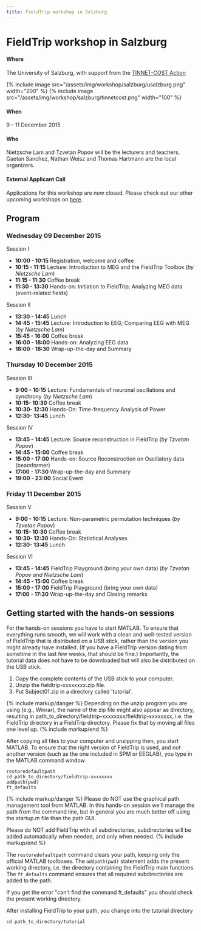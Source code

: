 ```yaml
---
title: FieldTrip workshop in Salzburg
---
```


# FieldTrip workshop in Salzburg

#### Where

The University of Salzburg, with support from the [TINNET-COST Action](http://tinnet.tinnitusresearch.net)

{% include image src="/assets/img/workshop/salzburg/usalzburg.png" width="200" %}
{% include image src="/assets/img/workshop/salzburg/tinnetcost.png" width="100" %}

#### When

9 - 11 December 2015

#### Who

Nietzsche Lam and Tzvetan Popov will be the lecturers and teachers.
Gaetan Sanchez, Nathan Weisz and Thomas Hartmann are the local organizers.

#### External Applicant Call

Applications for this workshop are now closed. Please check out our other upcoming workshops on [here](/workshop).

## Program

### Wednesday 09 December 2015

Session I

- **10:00 - 10:15** Registration, welcome and coffee
- **10:15 - 11:15** Lecture: Introduction to MEG and the FieldTrip Toolbox (_by Nietzsche Lam_)
- **11:15 - 11:30** Coffee break
- **11:30 - 13:30** Hands-on: Initiation to FieldTrip; Analyzing MEG data (event-related fields)

Session II

- **13:30 - 14:45** Lunch
- **14:45 - 15:45** Lecture: Introduction to EEG; Comparing EEG with MEG (_by Nietzsche Lam_)
- **15:45 - 16:00** Coffee break
- **16:00 - 18:00** Hands-on: Analyzing EEG data
- **18:00 - 18:30** Wrap-up-the-day and Summary

### Thursday 10 December 2015

Session III

- **9:00 - 10:15** Lecture: Fundamentals of neuronal oscillations and synchrony  (_by Nietzsche Lam_)
- **10:15- 10:30** Coffee break
- **10:30- 12:30** Hands-On: Time-frequency Analysis of Power
- **12:30- 13:45** Lunch

Session IV

- **13:45 - 14:45** Lecture: Source reconstruction in FieldTrip (_by Tzvetan Popov_)
- **14:45 - 15:00** Coffee break
- **15:00 - 17:00** Hands-on: Source Reconstruction on Oscillatory data (beamformer)
- **17:00 - 17:30** Wrap-up-the-day and Summary
- **19:00 - 23:00** Social Event

### Friday 11 December 2015

Session V

- **9:00 - 10:15** Lecture: Non-parametric permutation techniques (_by Tzvetan Popov_)
- **10:15- 10:30** Coffee break
- **10:30- 12:30** Hands-On: Statistical Analyses
- **12:30- 13:45** Lunch

Session VI

- **13:45 - 14:45** FieldTrip Playground (bring your own data) (_by Tzvetan Popov and Nietzsche Lam_)
- **14:45 - 15:00** Coffee break
- **15:00 - 17:00** FieldTrip Playground (bring your own data)
- **17:00 - 17:30** Wrap-up-the-day and Closing remarks

## Getting started with the hands-on sessions

For the hands-on sessions you have to start MATLAB. To ensure that everything runs smooth, we will work with a clean and well-tested version of FieldTrip that is distributed on a USB stick, rather than the version you might already have installed. (If you have a FieldTrip version dating from sometime in the last few weeks, that should be fine.) Importantly, the tutorial data does not have to be downloaded but will also be distributed on the USB stick.

1.  Copy the complete contents of the USB stick to your computer.
2.  Unzip the fieldtrip-xxxxxxxx.zip file.
3.  Put Subject01.zip in a directory called 'tutorial'.

{% include markup/danger %}
Depending on the unzip program you are using (e.g., Winrar), the name of the zip file might also appear as directory, resulting in path_to_directory/fieldtrip-xxxxxxxx/fieldtrip-xxxxxxxx, i.e. the FieldTrip directory in a FieldTrip directory. Please fix that by moving all files one level up.
{% include markup/end %}

After copying all files to your computer and unzipping then, you start MATLAB. To ensure that the right version of FieldTrip is used, and not another version (such as the one included in SPM or EEGLAB), you type in the MATLAB command window

    restoredefaultpath
    cd path_to_directory/fieldtrip-xxxxxxxx
    addpath(pwd)
    ft_defaults

{% include markup/danger %}
Please do NOT use the graphical path management tool from MATLAB. In this hands-on session we'll manage the path from the command line, but in general you are much better off using the startup.m file than the path GUI.

Please do NOT add FieldTrip with all subdirectories, subdirectories will be added automatically when needed, and only when needed.
{% include markup/end %}

The `restoredefaultpath` command clears your path, keeping only the official MATLAB toolboxes. The `addpath(pwd)` statement adds the present working directory, i.e. the directory containing the FieldTrip main functions. The `ft_defaults` command ensures that all required subdirectories are added to the path.

If you get the error "can't find the command ft_defaults" you should check the present working directory.

After installing FieldTrip to your path, you change into the tutorial directory

    cd path_to_directory/tutorial
